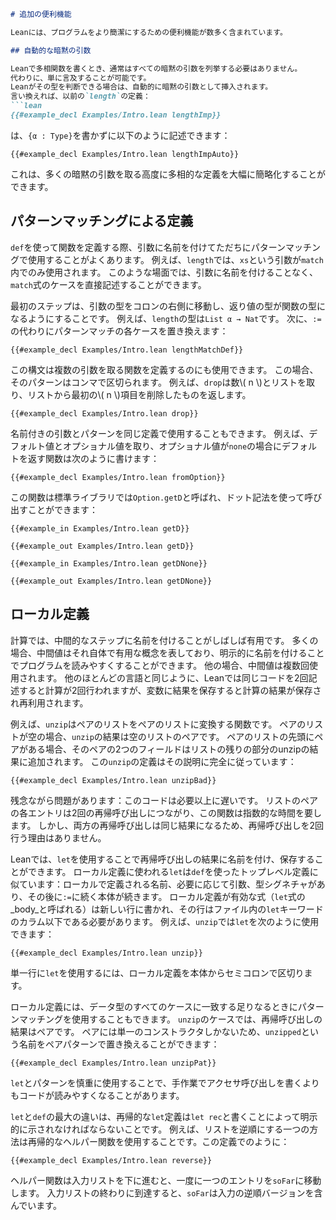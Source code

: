 ```markdown
# 追加の便利機能

Leanには、プログラムをより簡潔にするための便利機能が数多く含まれています。

## 自動的な暗黙の引数

Leanで多相関数を書くとき、通常はすべての暗黙の引数を列挙する必要はありません。
代わりに、単に言及することが可能です。
Leanがその型を判断できる場合は、自動的に暗黙の引数として挿入されます。
言い換えれば、以前の`length`の定義：
```lean
{{#example_decl Examples/Intro.lean lengthImp}}
```
は、`{α : Type}`を書かずに以下のように記述できます：
```lean
{{#example_decl Examples/Intro.lean lengthImpAuto}}
```
これは、多くの暗黙の引数を取る高度に多相的な定義を大幅に簡略化することができます。

## パターンマッチングによる定義

`def`を使って関数を定義する際、引数に名前を付けてただちにパターンマッチングで使用することがよくあります。
例えば、`length`では、`xs`という引数が`match`内でのみ使用されます。
このような場面では、引数に名前を付けることなく、`match`式のケースを直接記述することができます。

最初のステップは、引数の型をコロンの右側に移動し、返り値の型が関数の型になるようにすることです。
例えば、`length`の型は`List α → Nat`です。
次に、`:=`の代わりにパターンマッチの各ケースを置き換えます：
```lean
{{#example_decl Examples/Intro.lean lengthMatchDef}}
```

この構文は複数の引数を取る関数を定義するのにも使用できます。
この場合、そのパターンはコンマで区切られます。
例えば、`drop`は数\\( n \\)とリストを取り、リストから最初の\\( n \\)項目を削除したものを返します。
```lean
{{#example_decl Examples/Intro.lean drop}}
```

名前付きの引数とパターンを同じ定義で使用することもできます。
例えば、デフォルト値とオプショナル値を取り、オプショナル値が`none`の場合にデフォルトを返す関数は次のように書けます：
```lean
{{#example_decl Examples/Intro.lean fromOption}}
```
この関数は標準ライブラリでは`Option.getD`と呼ばれ、ドット記法を使って呼び出すことができます：
```lean
{{#example_in Examples/Intro.lean getD}}
```
```output info
{{#example_out Examples/Intro.lean getD}}
```
```lean
{{#example_in Examples/Intro.lean getDNone}}
```
```output info
{{#example_out Examples/Intro.lean getDNone}}
```

## ローカル定義

計算では、中間的なステップに名前を付けることがしばしば有用です。
多くの場合、中間値はそれ自体で有用な概念を表しており、明示的に名前を付けることでプログラムを読みやすくすることができます。
他の場合、中間値は複数回使用されます。
他のほとんどの言語と同じように、Leanでは同じコードを2回記述すると計算が2回行われますが、変数に結果を保存すると計算の結果が保存され再利用されます。

例えば、`unzip`はペアのリストをペアのリストに変換する関数です。
ペアのリストが空の場合、`unzip`の結果は空のリストのペアです。
ペアのリストの先頭にペアがある場合、そのペアの2つのフィールドはリストの残りの部分のunzipの結果に追加されます。
この`unzip`の定義はその説明に完全に従っています：
```lean
{{#example_decl Examples/Intro.lean unzipBad}}
```
残念ながら問題があります：このコードは必要以上に遅いです。
リストのペアの各エントリは2回の再帰呼び出しにつながり、この関数は指数的な時間を要します。
しかし、両方の再帰呼び出しは同じ結果になるため、再帰呼び出しを2回行う理由はありません。

Leanでは、`let`を使用することで再帰呼び出しの結果に名前を付け、保存することができます。
ローカル定義に使われる`let`は`def`を使ったトップレベル定義に似ています：ローカルで定義される名前、必要に応じて引数、型シグネチャがあり、その後に`:=`に続く本体が続きます。
ローカル定義が有効な式（`let`式の_body_と呼ばれる）は新しい行に書かれ、その行はファイル内の`let`キーワードのカラム以下である必要があります。
例えば、`unzip`では`let`を次のように使用できます：
```lean
{{#example_decl Examples/Intro.lean unzip}}
```
単一行に`let`を使用するには、ローカル定義を本体からセミコロンで区切ります。

ローカル定義には、データ型のすべてのケースに一致する足りなるときにパターンマッチングを使用することもできます。
`unzip`のケースでは、再帰呼び出しの結果はペアです。
ペアには単一のコンストラクタしかないため、`unzipped`という名前をペアパターンで置き換えることができます：
```lean
{{#example_decl Examples/Intro.lean unzipPat}}
```
`let`とパターンを慎重に使用することで、手作業でアクセサ呼び出しを書くよりもコードが読みやすくなることがあります。

`let`と`def`の最大の違いは、再帰的な`let`定義は`let rec`と書くことによって明示的に示されなければならないことです。
例えば、リストを逆順にする一つの方法は再帰的なヘルパー関数を使用することです。この定義でのように：
```lean
{{#example_decl Examples/Intro.lean reverse}}
```
ヘルパー関数は入力リストを下に進むと、一度に一つのエントリを`soFar`に移動します。
入力リストの終わりに到達すると、`soFar`は入力の逆順バージョンを含んでいます。